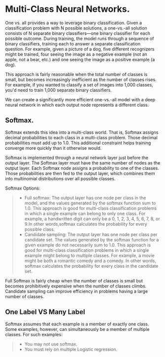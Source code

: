# Multi-Class Neural Networks.
One vs. all provides a way to leverage binary classification. Given a classification problem with N possible solutions, a one-vs.-all solution consists of N separate binary classifiers—one binary classifier for each possible outcome. During training, the model runs through a sequence of binary classifiers, training each to answer a separate classification question. For example, given a picture of a dog, five different recognizers might be trained, four seeing the image as a negative example (not an apple, not a bear, etc.) and one seeing the image as a positive example (a dog). 

This approach is fairly reasonable when the total number of classes is small, but becomes increasingly inefficient as the number of classes rises. For example, if you wanted to classify a set of images into 1,000 classes, you'd need to train 1,000 separate binary classifiers.

We can create a significantly more efficient one-vs.-all model with a deep neural network in which each output node represents a different class. 

## Softmax.
Softmax extends this idea into a multi-class world. That is, Softmax assigns decimal probabilities to each class in a multi-class problem. Those decimal probabilities must add up to 1.0. This additional constraint helps training converge more quickly than it otherwise would.

Softmax is implemented through a neural network layer just before the output layer. The Softmax layer must have the same number of nodes as the output layer. Each Softmax node assigns a probability to one of the classes. Those probabilities are then fed to the output layer, which combines them into multinomial distributions over all possible classes.

Softmax Options:
>- Full softmax: The output layer has one node per class in the model, and the values generated by the softmax function sum to 1.0. This approach is good for multi-class classification problems in which a single example can belong to only one class. For example, a handwritten digit can only be a 0, 1, 2, 3, 4, 5, 6, 7, 8, or 9.In other words,softmax calculates the probability for every possible class.
>- Candidate sampling: The output layer has one node per class per candidate set. The values generated by the softmax function for a given example do not necessarily sum to 1.0. This approach is good for multi-class classification problems in which a single example might belong to multiple classes. For example, a movie might be both a romantic comedy and a comedy. In other words, softmax calculates the probability for every class in the candidate set.

Full Softmax is fairly cheap when the number of classes is small but becomes prohibitively expensive when the number of classes climbs. Candidate sampling can improve efficiency in problems having a large number of classes.

## One Label VS Many Label
Softmax assumes that each example is a member of exactly one class. Some examples, however, can simultaneously be a member of multiple classes. For such examples:
>- You may not use softmax.
>- You must rely on multiple Logistic regression.
